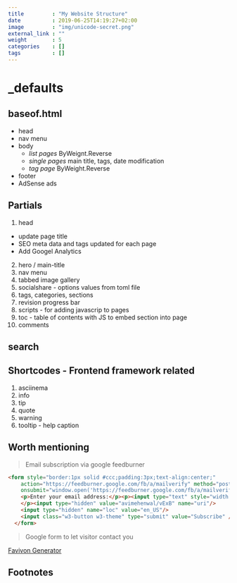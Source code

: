 ```yaml
---
title         : "My Website Structure"
date          : 2019-06-25T14:19:27+02:00
image         : "img/unicode-secret.png"
external_link : ""
weight        : 5
categories    : []
tags          : []
---
```


# _defaults

## baseof.html

- head
- nav menu
- body
  - *list pages* ByWeignt.Reverse
  - *single pages* main title, tags, date modification
  - *tag page* ByWeight.Reverse
- footer
- AdSense ads

## Partials

1. head
  * update page title
  * SEO meta data and tags updated for each page
  * Add Googel Analytics
2. hero / main-title
3. nav menu
5. tabbed image gallery
6. socialshare - options values from toml file
7. tags, categories, sections
8. revision progress bar
9. scripts - for adding javascrip to pages
10. toc - table of contents with JS to embed section into page
11. comments

## search

## Shortcodes - Frontend framework related

1. asciinema
2. info
3. tip
4. quote
5. warning
6. tooltip - help caption

## Worth mentioning

> Email subscription via google feedburner

```html
<form style="border:1px solid #ccc;padding:3px;text-align:center;"
    action="https://feedburner.google.com/fb/a/mailverify" method="post" target="popupwindow"
    onsubmit="window.open('https://feedburner.google.com/fb/a/mailverify?uri=avimehenwal/vExB', 'popupwindow', 'scrollbars=yes,width=550,height=520');return true">
    <p>Enter your email address:</p><p><input type="text" style="width:140px" name="email"/>
    </p><input type="hidden" value="avimehenwal/vExB" name="uri"/>
    <input type="hidden" name="loc" value="en_US"/>
    <input class="w3-button w3-theme" type="submit" value="Subscribe" />
  </form>
```

> Google form to let visitor contact you

[Favivon Generator][1]

[1]: https://realfavicongenerator.net/ "realfavicongenerator"


## Footnotes

[^1]: 
[^2]: 
[^3]: 
[^4]: 
[^5]: 
